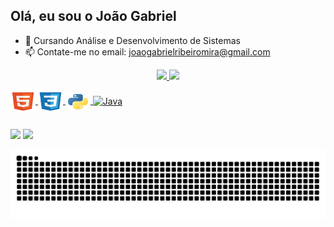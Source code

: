 ## Olá, eu sou o João Gabriel

- 🌱 Cursando Análise e Desenvolvimento de Sistemas
- 📫 Contate-me no email: joaogabrielribeiromira@gmail.com

<div align="center">
  <a href="https://github.com/JoaoGRMira">
  <img height="165em" src="https://github-readme-stats.vercel.app/api?username=JoaoGRMira&show_icons=true&theme=tokyonight&include_all_commits=true&count_private=true"/>
  <img height="165em" src="https://github-readme-stats.vercel.app/api/top-langs/?username=JoaoGRMira&layout=compact&langs_count=7&theme=tokyonight"/>
</div>
  
<div style="display: inline_block"><br>
  <img align="center" alt="HTML5" height="30" width="40" src="https://raw.githubusercontent.com/devicons/devicon/master/icons/html5/html5-original.svg">
  <img align="center" alt="CSS3" height="30" width="40" src="https://raw.githubusercontent.com/devicons/devicon/master/icons/css3/css3-original.svg">
  <img align="center" alt="Python" height="30" width="40" src="https://raw.githubusercontent.com/devicons/devicon/master/icons/python/python-original.svg">
  <img align="center" alt="Java" height="30" width="40" src="https://cdn.jsdelivr.net/gh/devicons/devicon/icons/java/java-original.svg">
</div>
  
##
  
<div> 
  <a href = "mailto:joaogabrielribeiromira@gmail.com"><img src="https://img.shields.io/badge/Gmail-D14836?style=for-the-badge&logo=gmail&logoColor=white" target="_blank"></a>
  <a href="https://www.linkedin.com/in/jo%C3%A3o-gabriel-ribeiro-mira-593a48229/" target="_blank"><img src="https://img.shields.io/badge/-LinkedIn-%230077B5?style=for-the-badge&logo=linkedin&logoColor=white" target="_blank"></a> 
 
  ![Snake animation](https://github.com/JoaoGRMira/JoaoGRMira/blob/output/github-contribution-grid-snake.svg)
 
</div>
